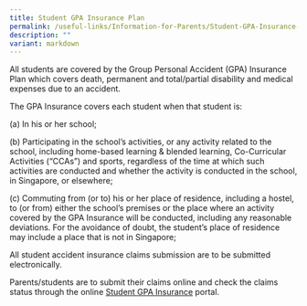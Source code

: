 ```yaml
---
title: Student GPA Insurance Plan
permalink: /useful-links/Information-for-Parents/Student-GPA-Insurance-Plan/
description: ""
variant: markdown
---
```

All students are covered by the Group Personal Accident (GPA) Insurance Plan which covers death, permanent and total/partial disability and medical expenses due to an accident.

The GPA Insurance covers each student when that student is:

(a) In his or her school;  

(b) Participating in the school’s activities, or any activity related to the school, including home-based learning & blended learning, Co-Curricular Activities (“CCAs”) and sports, regardless of the time at which such activities are conducted and whether the activity is conducted in the school, in Singapore, or elsewhere;  

(c) Commuting from (or to) his or her place of residence, including a hostel, to (or from) either the school’s premises or the place where an activity covered by the GPA Insurance will be conducted, including any reasonable deviations. For the avoidance of doubt, the student’s place of residence may include a place that is not in Singapore;

All student accident insurance claims submission are to be submitted electronically. 

Parents/students are to submit their claims online and check the claims status through the online [Student GPA Insurance](https://www.income.com.sg/studentgpa) portal.